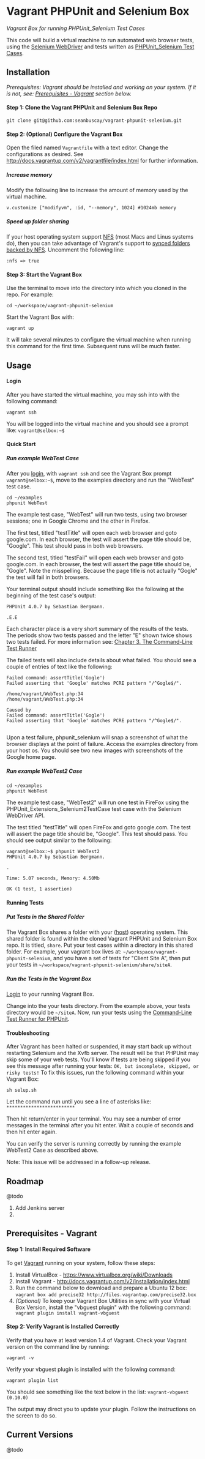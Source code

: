 Vagrant PHPUnit and Selenium Box
=========================
*Vagrant Box for running PHPUnit_Selenium Test Cases*

This code will build a virtual machine to run automated web browser tests, using the [Selenium WebDriver](http://docs.seleniumhq.org/projects/webdriver/) and tests written as      [PHPUnit_Selenium Test Cases](http://phpunit.de/manual/4.0/en/selenium.html).

## Installation

*Prerequisites: Vagrant should be installed and working on your system.  If it is not, see: [Prerequisites - Vagrant](#prerequisites---vagrant) section below.*

#### Step 1: Clone the Vagrant PHPUnit and Selenium Box Repo

    git clone git@github.com:seanbuscay/vagrant-phpunit-selenium.git

#### Step 2: (Optional) Configure the Vagrant Box

Open the filed named `Vagrantfile` with a text editor.  Change the configurations as desired.  See http://docs.vagrantup.com/v2/vagrantfile/index.html for further information.

##### Increase memory

Modify the following line to increase the amount of memory used by the virtual machine.  

    v.customize ["modifyvm", :id, "--memory", 1024] #1024mb memory
    
##### Speed up folder sharing

If your host operating system support [NFS](http://en.wikipedia.org/wiki/Network_File_System_%28protocol%29) (most Macs and Linus systems do), then you can take advantage of Vagrant's support to [synced folders backed by NFS](http://docs.vagrantup.com/v2/synced-folders/nfs.html).  Uncomment the following line:

    :nfs => true

#### Step 3: Start the Vagrant Box

Use the terminal to move into the directory into which you cloned in the repo.  For example:

    cd ~/workspace/vagrant-phpunit-selenium

Start the Vagrant Box with:

    vagrant up

It will take several minutes to configure the virtual machine when running this command for the first time. Subsequent runs will be much faster.  

## Usage

#### Login 

After you have started the virtual machine, you may ssh into with the following command:

    vagrant ssh

You will be logged into the virtual machine and you should see a prompt like: `vagrant@selbox:~$`

#### Quick Start

##### Run example WebTest Case

After you [login](#login), with `vagrant ssh` and see the Vagrant Box prompt `vagrant@selbox:~$`, move to the examples directory and run the "WebTest" test case.

    cd ~/examples
    phpunit WebTest

The example test case, "WebTest" will run two tests, using two browser sessions; one in Google Chrome and the other in Firefox. 

The first test, titled "testTitle" will open each web browser and goto google.com.  In each browser, the test will assert the page title should be, "Google".   This test should pass in both web browsers.

The second test, titled "testFail" will open each web browser and goto google.com.  In each browser, the test will assert the page title should be, "Gogle".  Note the misspelling.  Because the page title is not actually "Gogle" the test will fail in both browsers. 

Your terminal output should include something like the following at the beginning of the test case's output:

    PHPUnit 4.0.7 by Sebastian Bergmann.

    .E.E

Each character place is a very short summary of the results of the tests.  The periods show two tests passed and the letter "E" shown twice shows two tests failed.  For more information see: [Chapter 3. The Command-Line Test Runner](http://phpunit.de/manual/current/en/textui.html)

The failed tests will also include details about what failed.  You should see a couple of entries of text like the following:

```
Failed command: assertTitle('Gogle')
Failed asserting that 'Google' matches PCRE pattern "/^Gogle$/".

/home/vagrant/WebTest.php:34
/home/vagrant/WebTest.php:34

Caused by
Failed command: assertTitle('Gogle')
Failed asserting that 'Google' matches PCRE pattern "/^Gogle$/".
    
```
 
Upon a test failure, phpunit_selenium will snap a screenshot of what the browser displays at the point of failure.  Access the examples directory from your host os.  You should see two new images with screenshots of the Google home page.

##### Run example WebTest2 Case

    cd ~/examples
    phpunit WebTest

The example test case, "WebTest2" will run one test in FireFox using the PHPUnit_Extensions_Selenium2TestCase test case with the Selenium WebDriver API.

The test titled "testTitle" will open FireFox and goto google.com.  The test will assert the page title should be, "Google".   This test should pass.  You should see output similar to the following:

```
vagrant@selbox:~$ phpunit WebTest2
PHPUnit 4.0.7 by Sebastian Bergmann.

.

Time: 5.07 seconds, Memory: 4.50Mb

OK (1 test, 1 assertion)
```

#### Running Tests

##### Put Tests in the Shared Folder

The Vagrant Box shares a folder with your ([host](http://en.wikipedia.org/wiki/Host_machine)) operating system.  This shared folder is found within the cloned Vagrant PHPUnit and Selenium Box repo.  It is titled, `share`.  Put your test cases within a directory in this shared folder.  For example, your vagrant box lives at: `~/workspace/vagrant-phpunit-selenium`, and you have a set of tests for "Client Site A", then put your tests in `~/workspace/vagrant-phpunit-selenium/share/siteA`.

##### Run the Tests in the Vagrant Box

[Login](#login) to your running Vagrant Box.  

Change into the your tests directory.  From the example above, your tests directory would be `~/siteA`.  Now, run your tests using the [Command-Line Test Runner for PHPUnit](http://phpunit.de/manual/current/en/textui.html).

#### Troubleshooting

After Vagrant has been halted or suspended, it may start back up without restarting  Selenium and the Xvfb server.  The result will be that PHPUnit may skip some of your web tests. You'll know if tests are being skipped if you see this message after running your tests: `OK, but incomplete, skipped, or risky tests!`  To fix this issues, run the following command within your Vagrant Box:

    sh selup.sh
    
 Let the command run until you see a line of asterisks like: `*************************`
 
 Then hit return/enter in your terminal.  You may see a number of error messages in the terminal after you hit enter.  Wait a couple of seconds and then hit enter again.  
 
 You can verify the server is running correctly by running the example WebTest2 Case as described above.  
 
 Note: This issue will be addressed in a follow-up release.

## Roadmap 

@todo

1.  Add Jenkins server
2. 

## Prerequisites - Vagrant  

#### Step 1: Install Required Software

To get [Vagrant](http://www.vagrantup.com/downloads.html) running on your system, follow these steps:

1. Install VirtualBox - https://www.virtualbox.org/wiki/Downloads
2. Install Vagrant - http://docs.vagrantup.com/v2/installation/index.html
3. Run the command below to download and prepare a Ubuntu 12 box: `vagrant box add precise32 http://files.vagrantup.com/precise32.box`
4. *(Optional)* To keep your Vagrant Box Utilities in sync with your Virtual Box Version, install the "vbguest plugin" with the following command: ` vagrant plugin install vagrant-vbguest`

#### Step 2: Verify Vagrant is Installed Correctly

Verify that you have at least version 1.4 of Vagrant. Check your Vagrant version on the command line by running:

    vagrant -v

Verify your vbguest plugin is installed with the following command:

    vagrant plugin list


You should see something like the text below in the list: 
`vagrant-vbguest (0.10.0)`

The output may direct you to update your plugin.  Follow the instructions on the screen to do so.

## Current Versions

@todo
